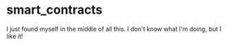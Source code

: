 # smart_contracts
I just found myself in the middle of all this. I don't know what I'm doing, but I like it!
